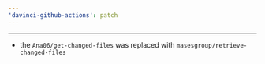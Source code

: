 ```yaml
---
'davinci-github-actions': patch
---
```


---

- the `Ana06/get-changed-files` was replaced with `masesgroup/retrieve-changed-files`
